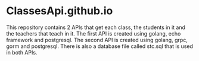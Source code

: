 # ClassesApi.github.io
This repository contains 2 APIs that get each class, the students in it and the teachers that teach in it. 
The first API is created using golang, echo framework and postgresql.
The second API is created using golang, grpc, gorm and postgresql.
There is also a database file called stc.sql that is used in both APIs.
